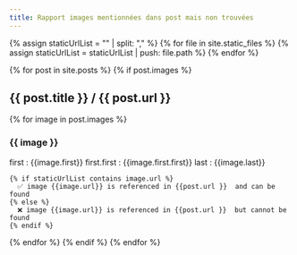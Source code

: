 ```yaml
---
title: Rapport images mentionnées dans post mais non trouvées
---
```

{% assign staticUrlList = "" | split: "," %}
{% for file in site.static_files %}
  {% assign staticUrlList = staticUrlList | push: file.path %}
{% endfor %}

{% for post in site.posts %}
  {% if post.images %}
## {{ post.title }} / {{ post.url }}
  {% for image in post.images %}
### {{ image }} 
first : {{image.first}}
first.first : {{image.first.first}}
last : {{image.last}}

    {% if staticUrlList contains image.url %}
      ✅ image {{image.url}} is referenced in {{post.url }}  and can be found
    {% else %}
      ❌ image {{image.url}} is referenced in {{post.url }}  but cannot be found
    {% endif %}
  {% endfor %}
 {% endif %}
{% endfor %}
